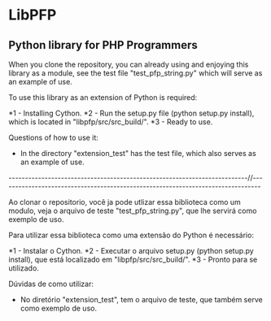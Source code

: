 # LibPFP #
## Python library for PHP Programmers ##

When you clone the repository, you can already using and enjoying this library as a module, see the test file "test_pfp_string.py" which will serve as an example of use.

To use this library as an extension of Python is required:

*1 - Installing Cython.
*2 - Run the setup.py file (python setup.py install), which is located in "libpfp/src/src_build/".
*3 - Ready to use.

Questions of how to use it:
  - In the directory "extension_test" has the test file, which also serves as an example of use.

-------------------------------------------------------------------------//--------------------------------------------------------------------------------


Ao clonar o repositorio, você ja pode utlizar essa biblioteca como um modulo, veja o arquivo de teste "test_pfp_string.py", que lhe servirá como exemplo de uso.

Para utilizar essa biblioteca como uma extensão do Python é necessário:

*1 - Instalar o Cython.
*2 - Executar o arquivo setup.py (python setup.py install), que está localizado em "libpfp/src/src_build/".
*3 - Pronto para se utilizado.

Dúvidas de como utilizar:
 - No diretório "extension_test", tem o arquivo de teste, que também serve como exemplo de uso.
